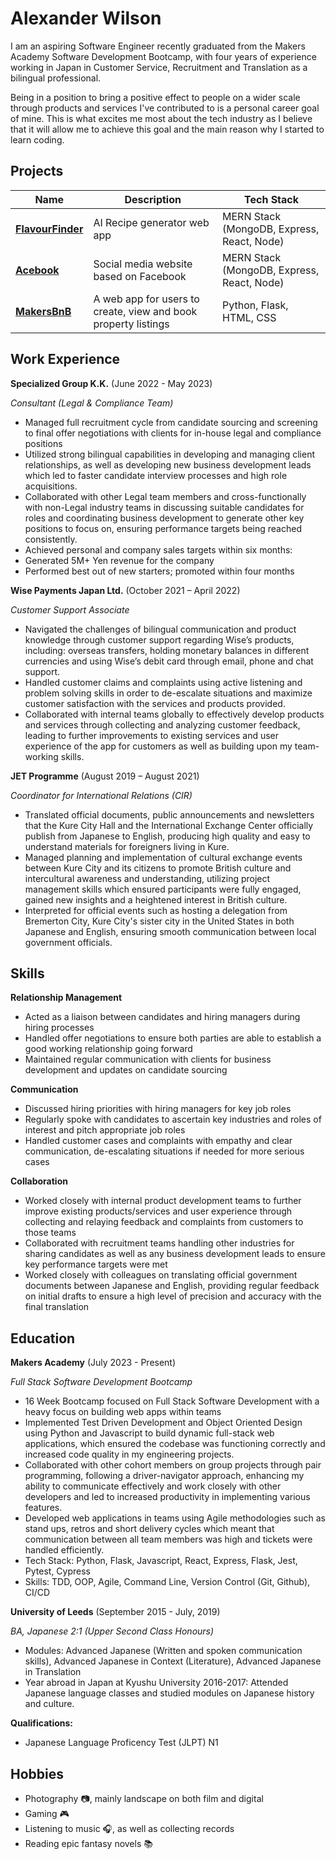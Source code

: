 # Alexander Wilson

I am an aspiring Software Engineer recently graduated from  the Makers Academy Software Development Bootcamp, with four years of experience working in Japan in Customer Service, Recruitment and Translation as a bilingual professional. 

Being in a position to bring a positive effect to people on a wider scale through products and services I've contributed to is a personal career goal of mine. This is what excites me most about the tech industry as I believe that it will allow me to achieve this goal and the main reason why I started to learn coding.

## Projects

| Name            | Description                             | Tech Stack          |
| --------------- | --------------------------------------- | ------------------- |
| [**FlavourFinder**](https://github.com/amancalledkidd/FlavourFinders)     | AI Recipe generator web app  | MERN Stack (MongoDB, Express, React, Node)
| [**Acebook**](https://github.com/spcmarine/Acebook-Web-App)     | Social media website based on Facebook  | MERN Stack (MongoDB, Express, React, Node)                    |
| [**MakersBnB**](https://github.com/denisecodes/makersbnb)    | A web app for users to create, view and book property listings  | Python, Flask, HTML, CSS

## Work Experience

**Specialized Group K.K.**	(June 2022 - May 2023)

*Consultant (Legal & Compliance Team)*						                           
- Managed full recruitment cycle from candidate sourcing and screening to final offer negotiations with clients for in-house legal and compliance positions
- Utilized strong bilingual capabilities in developing and managing client relationships, as well as developing new business development leads which led to faster candidate interview processes and high role acquisitions.
- Collaborated with other Legal team members and cross-functionally with non-Legal industry teams in discussing suitable candidates for roles and coordinating business development to generate other key positions to focus on, ensuring performance targets being reached consistently. 
- Achieved personal and company sales targets within six months:
- Generated 5M+ Yen revenue for the company
- Performed best out of new starters; promoted within four months

**Wise Payments Japan Ltd.**  (October 2021 – April 2022)

*Customer Support Associate*						         		               
- Navigated the challenges of bilingual communication and product knowledge through customer support regarding Wise’s products, including: overseas transfers, holding monetary balances in different currencies and using Wise’s debit card through email, phone and chat support.
- Handled customer claims and complaints using active listening and problem solving skills in order to de-escalate situations and maximize customer satisfaction with the services and products provided. 
- Collaborated with internal teams globally to effectively develop products and services through collecting and analyzing customer feedback, leading to further improvements to existing services and user experience of the app for customers as well as building upon my team-working skills.

**JET Programme**  (August 2019 – August 2021)

*Coordinator for International Relations (CIR)*						                
- Translated official documents, public announcements and newsletters that the Kure City Hall and the International Exchange Center officially publish from Japanese to English, producing high quality and easy to understand materials for foreigners living in Kure. 
- Managed planning and implementation of cultural exchange events between Kure City and its citizens to promote British culture and intercultural awareness and understanding, utilizing project management skills  which ensured participants were fully engaged, gained new insights and a heightened interest in British culture.
- Interpreted for official events such as hosting a delegation from Bremerton City, Kure City's sister city in the United States in both Japanese and English, ensuring smooth communication between local government officials.

## Skills

**Relationship Management**
- Acted as a liaison between candidates and hiring managers during hiring processes
- Handled offer negotiations to ensure both parties are able to establish a good working relationship going forward
- Maintained regular communication with clients for business development and updates on candidate sourcing

**Communication**
- Discussed hiring priorities with hiring managers for key job roles
- Regularly spoke with candidates to ascertain key industries and roles of interest and pitch appropriate job roles
- Handled customer cases and complaints with empathy and clear communication, de-escalating situations if needed for more serious cases

**Collaboration**
- Worked closely with internal product development teams to further improve existing products/services and user experience through collecting and relaying feedback and complaints from customers to those teams
- Collaborated with recruitment teams handling other industries for sharing candidates as well as any business development leads to ensure key performance targets were met
- Worked closely with colleagues on translating official government documents between Japanese and English, providing regular feedback on initial drafts to ensure a high level of precision and accuracy with the final translation

## Education

**Makers Academy**  (July 2023 - Present)

*Full Stack Software Development Bootcamp*
- 16 Week Bootcamp focused on Full Stack Software Development with a heavy focus on building web apps within teams
- Implemented Test Driven Development and Object Oriented Design using Python and Javascript to build dynamic full-stack web applications, which ensured the codebase was functioning correctly and increased code quality in my engineering projects.
- Collaborated with other cohort members on group projects through pair programming, following a driver-navigator approach, enhancing my ability to communicate effectively and work closely with other developers and led to increased productivity in implementing various features.
- Developed web applications in teams using Agile methodologies such as stand ups, retros and short delivery cycles which meant that communication between all team members was high and tickets were handled efficiently.
- Tech Stack: Python, Flask, Javascript, React, Express, Flask, Jest, Pytest, Cypress
- Skills: TDD, OOP, Agile, Command Line, Version Control (Git, Github), CI/CD

**University of Leeds**  (September 2015 - July, 2019)

*BA, Japanese 2:1 (Upper Second Class Honours)*
- Modules: Advanced Japanese (Written and spoken communication skills), Advanced Japanese in Context (Literature), Advanced Japanese in Translation
- Year abroad in Japan at Kyushu University 2016-2017: Attended Japanese language classes and studied modules on Japanese history and culture.

**Qualifications:**
- Japanese Language Proficency Test (JLPT) N1

## Hobbies

- Photography 📷, mainly landscape on both film and digital
- Gaming 🎮
- Listening to music 🎧, as well as collecting records 
- Reading epic fantasy novels 📚
